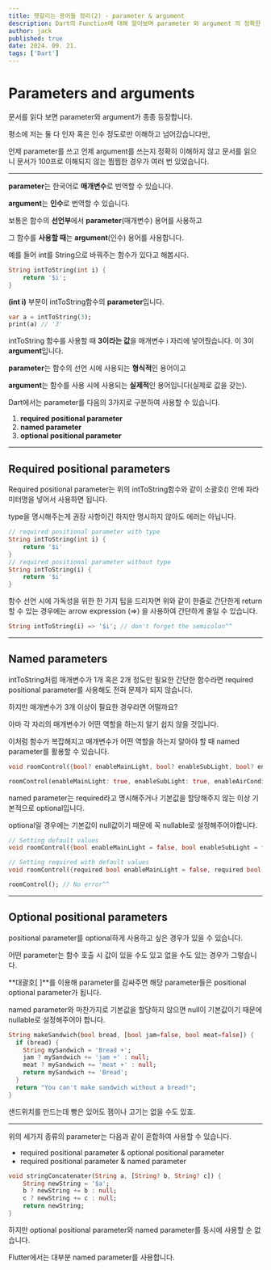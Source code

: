 ```yaml
---
title: 헷갈리는 용어들 정리(2) - parameter & argument
description: Dart의 Function에 대해 알아보며 parameter 와 argument 의 정확한 의미에 대해 알아봅니다.
author: jack
published: true
date: 2024. 09. 21.
tags: ['Dart']
---
```


# Parameters and arguments

문서를 읽다 보면 parameter와 argument가 종종 등장합니다.

평소에 저는 둘 다 인자 혹은 인수 정도로만 이해하고 넘어갔습니다만,

언제 parameter를 쓰고 언제 argument를 쓰는지 정확히 이해하지 않고 문서를 읽으니 문서가 100프로 이해되지 않는 찜찜한 경우가 여러 번 있었습니다.

---

**parameter**는 한국어로 **매개변수**로 번역할 수 있습니다.

**argument**는 **인수**로 번역할 수 있습니다.

보통은 함수의 **선언부**에서 **parameter**(매개변수) 용어를 사용하고

그 함수를 **사용할 때**는 **argument**(인수) 용어를 사용합니다.

예를 들어 int를 String으로 바꿔주는 함수가 있다고 해봅시다.

```dart
String intToString(int i) {
    return '$i';
}
```

**(int i)** 부분이 intToString함수의 **parameter**입니다.

```dart
var a = intToString(3);
print(a) // '3'
```

intToString 함수를 사용할 때 **3이라는 값**을 매개변수 i 자리에 넣어줬습니다. 이 3이 **argument**입니다.

**parameter**는 함수의 선언 시에 사용되는 **형식적**인 용어이고

**argument**는 함수를 사용 시에 사용되는 **실제적**인 용어입니다(실제로 값을 갖는).

Dart에서는 parameter를 다음의 3가지로 구분하여 사용할 수 있습니다.

1. **required positional parameter**
2. **named parameter**
3. **optional positional parameter**

---

## Required positional parameters

Required positional parameter는 위의 intToString함수와 같이 소괄호() 안에 파라미터명을 넣어서 사용하면 됩니다.

type을 명시해주는게 권장 사항이긴 하지만 명시하지 않아도 에러는 아닙니다.

```dart
// required positional parameter with type
String intToString(int i) {
    return '$i'
}
// required positional parameter without type
String intToString(i) {
    return '$i'
}
```

함수 선언 시에 가독성을 위한 한 가지 팁을 드리자면 위와 같이 한줄로 간단한게 return 할 수 있는 경우에는 arrow expression (=>) 을 사용하여 간단하게 줄일 수 있습니다.

```dart
String intToString(i) => '$i'; // don't forget the semicolon^^
```

---

## Named parameters

intToString처럼 매개변수가 1개 혹은 2개 정도만 필요한 간단한 함수라면 required positional parameter를 사용해도 전혀 문제가 되지 않습니다.

하지만 매개변수가 3개 이상이 필요한 경우라면 어떨까요?

아마 각 자리의 매개변수가 어떤 역할을 하는지 알기 쉽지 않을 것입니다.

이처럼 함수가 복잡해지고 매개변수가 어떤 역할을 하는지 알아야 할 때 named parameter를 활용할 수 있습니다.

```dart
void roomControl({bool? enableMainLight, bool? enableSubLight, bool? enableAirConditioner}) {...}

roomControl(enableMainLight: true, enableSubLight: true, enableAirConditioner: true);
```

named parameter는 required라고 명시해주거나 기본값을 할당해주지 않는 이상 기본적으로 optional입니다.

optional일 경우에는 기본값이 null값이기 때문에 꼭 nullable로 설정해주어야합니다.

```dart
// Setting default values
void roomControl({bool enableMainLight = false, bool enableSubLight = false, bool enableAirConditioner = false}) {...}

// Setting required with default values
void roomControl({required bool enableMainLight = false, required bool enableSubLight = false, required bool enableAirConditioner = false}) {...}

roomControl(); // No error^^
```

---

## Optional positional parameters

positional parameter를 optional하게 사용하고 싶은 경우가 있을 수 있습니다.

어떤 parameter는 함수 호출 시 값이 있을 수도 있고 없을 수도 있는 경우가 그렇습니다.

**대괄호[ ]**를 이용해 parameter를 감싸주면 해당 parameter들은 positional optional parameter가 됩니다.

named parameter와 마찬가지로 기본값을 할당하지 않으면 null이 기본값이기 때문에 nullable로 설정해주어야 합니다.

```dart
String makeSandwich(bool bread, [bool jam=false, bool meat=false]) {
  if (bread) {
    String mySandwich = 'Bread +';
    jam ? mySandwich += 'jam +' : null;
    meat ? mySandwich += 'meat +' : null;
    return mySandwich += 'Bread';
  }
  return "You can't make sandwich without a bread!";
}
```

샌드위치를 만드는데 빵은 있어도 잼이나 고기는 없을 수도 있죠.

---

위의 세가지 종류의 parameter는 다음과 같이 혼합하여 사용할 수 있습니다.

- required positional parameter & optional positional parameter
- required positional parameter & named parameter

```dart
void stringConcatenater(String a, [String? b, String? c]) {
    String newString = '$a';
    b ? newString += b : null;
    c ? newString += c : null;
    return newString;
}
```

하지만 optional positional parameter와 named parameter를 동시에 사용할 순 없습니다.

Flutter에서는 대부분 named parameter를 사용합니다.
